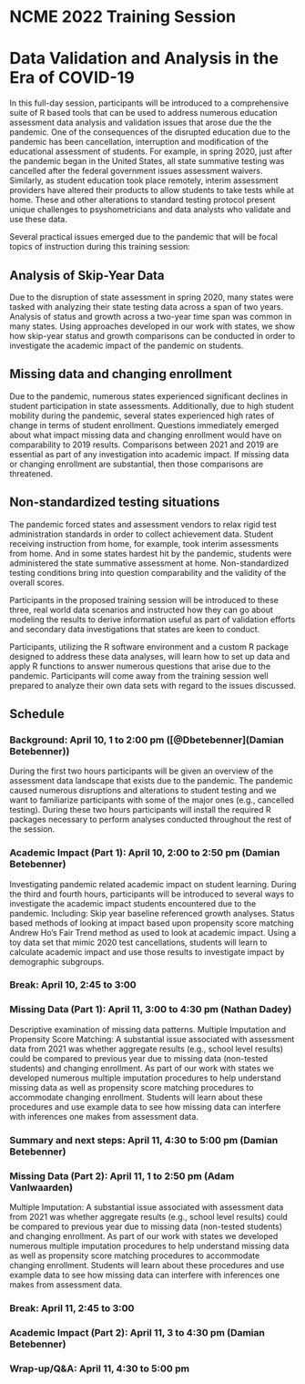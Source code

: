 
# NCME 2022 Training Session

# Data Validation and Analysis in the Era of COVID-19

In this full-day session, participants will be introduced to a comprehensive suite of R based tools that can be used to
address numerous education assessment data analysis and validation issues that arose due the the pandemic. One of the
consequences of the disrupted education due to the pandemic has been cancellation, interruption and modification of the
educational assessment of students. For example, in spring 2020, just after the pandemic began in the United States, all
state summative testing was cancelled after the federal government issues assessment waivers. Similarly, as student education
took place remotely, interim assessment providers have altered their products to allow students to take tests while at home.
These and other alterations to standard testing protocol present unique challenges to psyshometricians and data analysts who validate
and use these data.

Several practical issues emerged due to the pandemic that will be focal topics of instruction during this training session:

## Analysis of Skip-Year Data

Due to the disruption of state assessment in spring 2020, many states were tasked with analyzing their state testing data across
a span of two years. Analysis of status and growth across a two-year time span was common in many states. Using approaches developed in
our work with states, we show how skip-year status and growth comparisons can be conducted in order to investigate the academic impact of
the pandemic on students.

## Missing data and changing enrollment

Due to the pandemic, numerous states experienced significant declines in student participation in state assessments. Additionally, due
to high student mobility during the pandemic, several states experienced high rates of change in terms of student enrollment.
Questions immediately emerged about what impact missing data and changing enrollment would have on comparability to 2019 results.
Comparisons between 2021 and 2019 are essential as part of any investigation into academic impact. If missing data or changing
enrollment are substantial, then those comparisons are threatened.

## Non-standardized testing situations

The pandemic forced states and assessment vendors to relax rigid test administration standards in order to collect achievement data.
Student receiving instruction from home, for example, took interim assessments from home. And in some states hardest hit by the
pandemic, students were administered the state summative assessment at home. Non-standardized testing conditions bring into question
comparability and the validity of the overall scores.

Participants in the proposed training session will be introduced to these three, real world data scenarios and instructed how they can go
about modeling the results to derive information useful as part of validation efforts and secondary data investigations that states are
keen to conduct.

Participants, utilizing the R software environment and a custom R package designed to address these data analyses, will learn how to
set up data and apply R functions to answer numerous questions that arise due to the pandemic. Participants will come away from the
training session well prepared to analyze their own data sets with regard to the issues discussed.


## Schedule

### Background: April 10, 1 to 2:00 pm ([@Dbetebenner](Damian Betebenner))

During the first two hours participants will be given an overview of the assessment data landscape that exists due to the pandemic. The pandemic 
caused numerous disruptions and alterations to student testing and we want to familiarize participants with some of the major ones (e.g., 
cancelled testing). During these two hours participants will install the required R packages necessary to perform analyses conducted throughout 
the rest of the session.

### Academic Impact (Part 1): April 10, 2:00 to 2:50 pm (Damian Betebenner)

Investigating pandemic related academic impact on student learning. During the third and fourth hours, participants will be introduced to several ways
to investigate the academic impact students encountered due to the pandemic. Including: Skip year baseline referenced growth analyses.
Status based methods of looking at impact based upon propensity score matching Andrew Ho’s Fair Trend method as used to look at academic impact.
Using a toy data set that mimic 2020 test cancellations, students will learn to calculate academic impact and use those results to investigate impact by
demographic subgroups.

### Break: April 10, 2:45 to 3:00

### Missing Data (Part 1): April 11, 3:00 to 4:30 pm (Nathan Dadey)

Descriptive examination of missing data patterns. 
Multiple Imputation and Propensity Score Matching: A substantial issue associated with assessment data from 2021 was whether aggregate results
(e.g., school level results) could be compared to previous year due to missing data (non-tested students) and changing enrollment. As part of
our work with states we developed numerous multiple imputation procedures to help understand missing data as well as propensity score matching
procedures to accommodate changing enrollment. Students will learn about these procedures and use example data to see how missing data can
interfere with inferences one makes from assessment data.

### Summary and next steps: April 11, 4:30 to 5:00 pm (Damian Betebenner)
 

### Missing Data (Part 2): April 11, 1 to 2:50 pm (Adam VanIwaarden)

Multiple Imputation: A substantial issue associated with assessment data from 2021 was whether aggregate results
(e.g., school level results) could be compared to previous year due to missing data (non-tested students) and changing enrollment. As part of
our work with states we developed numerous multiple imputation procedures to help understand missing data as well as propensity score matching
procedures to accommodate changing enrollment. Students will learn about these procedures and use example data to see how missing data can
interfere with inferences one makes from assessment data.

### Break: April 11, 2:45 to 3:00

### Academic Impact (Part 2): April 11, 3 to 4:30 pm (Damian Betebenner)


### Wrap-up/Q&A: April 11, 4:30 to 5:00 pm 
